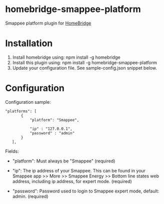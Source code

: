 # homebridge-smappee-platform
Smappee platform plugin for [HomeBridge](https://github.com/nfarina/homebridge)

# Installation


1. Install homebridge using: npm install -g homebridge
2. Install this plugin using: npm install -g homebridge-smappee-platform
3. Update your configuration file. See sample-config.json snippet below. 


# Configuration

Configuration sample:

 ```
"platforms": [
		{
			"platform": "Smappee",
			
			"ip" : "127.0.0.1",
			"password" : "admin"
		}
	],

```

Fields: 

* "platform": Must always be "Smappee" (required)

* "ip": The ip address of your Smappee. This can be found in your Smappee app >> More >> Smappee Energy >> Bottom line states web address, including ip address, for expert mode. (required)
* "password": Password used to login to Smappee expert mode, default: admin. (required)
